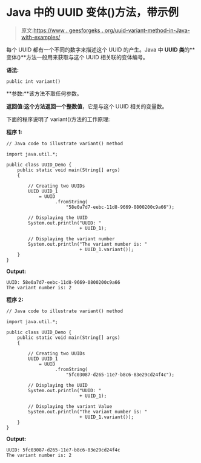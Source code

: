 # Java 中的 UUID 变体()方法，带示例

> 原文:[https://www . geesforgeks . org/uuid-variant-method-in-Java-with-examples/](https://www.geeksforgeeks.org/uuid-variant-method-in-java-with-examples/)

每个 UUID 都有一个不同的数字来描述这个 UUID 的产生。Java 中 **UUID 类**的**变体()**方法一般用来获取与这个 UUID 相关联的变体编号。

**语法:**

```
public int variant()
```

**参数:**该方法不取任何参数。

**返回值:**这个方法返回一个**整数值**，它是与这个 UUID 相关的变量数。

下面的程序说明了 variant()方法的工作原理:

**程序 1:**

```
// Java code to illustrate variant() method

import java.util.*;

public class UUID_Demo {
    public static void main(String[] args)
    {

        // Creating two UUIDs
        UUID UUID_1
            = UUID
                  .fromString(
                      "58e0a7d7-eebc-11d8-9669-0800200c9a66");

        // Displaying the UUID
        System.out.println("UUID: "
                           + UUID_1);

        // Displaying the variant number
        System.out.println("The variant number is: "
                           + UUID_1.variant());
    }
}
```

**Output:**

```
UUID: 58e0a7d7-eebc-11d8-9669-0800200c9a66
The variant number is: 2

```

**程序 2:**

```
// Java code to illustrate variant() method

import java.util.*;

public class UUID_Demo {
    public static void main(String[] args)
    {

        // Creating two UUIDs
        UUID UUID_1
            = UUID
                  .fromString(
                      "5fc03087-d265-11e7-b8c6-83e29cd24f4c");

        // Displaying the UUID
        System.out.println("UUID: "
                           + UUID_1);

        // Displaying the variant Value
        System.out.println("The variant number is: "
                           + UUID_1.variant());
    }
}
```

**Output:**

```
UUID: 5fc03087-d265-11e7-b8c6-83e29cd24f4c
The variant number is: 2

```